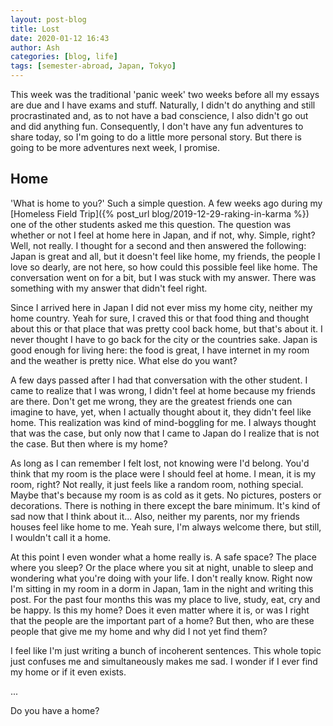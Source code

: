 ```yaml
---
layout: post-blog
title: Lost
date: 2020-01-12 16:43
author: Ash
categories: [blog, life]
tags: [semester-abroad, Japan, Tokyo]
---
```


This week was the traditional 'panic week' two weeks before all my essays are due and I have exams and stuff. Naturally, I didn't do anything and still procrastinated and, as to not have a bad conscience, I also didn't go out and did anything fun. Consequently, I don't have any fun adventures to share today, so I'm going to do a little more personal story. But there is going to be more adventures next week, I promise.

<!-- more -->

## Home

'What is home to you?' Such a simple question. A few weeks ago during my [Homeless Field Trip]({% post_url blog/2019-12-29-raking-in-karma %}) one of the other students asked me this question. The question was whether or not I feel at home here in Japan, and if not, why. Simple, right? Well, not really. I thought for a second and then answered the following: Japan is great and all, but it doesn't feel like home, my friends, the people I love so dearly, are not here, so how could this possible feel like home. The conversation went on for a bit, but I was stuck with my answer. There was something with my answer that didn't feel right.

Since I arrived here in Japan I did not ever miss my home city, neither my home country. Yeah for sure, I craved this or that food thing and thought about this or that place that was pretty cool back home, but that's about it. I never thought I have to go back for the city or the countries sake. Japan is good enough for living here: the food is great, I have internet in my room and the weather is pretty nice. What else do you want?

A few days passed after I had that conversation with the other student. I came to realize that I was wrong, I didn't feel at home because my friends are there. Don't get me wrong, they are the greatest friends one can imagine to have, yet, when I actually thought about it, they didn't feel like home. This realization was kind of mind-boggling for me. I always thought that was the case, but only now that I came to Japan do I realize that is not the case. But then where is my home?

As long as I can remember I felt lost, not knowing were I'd belong. You'd think that my room is the place were I should feel at home. I mean, it is my room, right? Not really, it just feels like a random room, nothing special. Maybe that's because my room is as cold as it gets. No pictures, posters or decorations. There is nothing in there except the bare minimum. It's kind of sad now that I think about it... Also, neither my parents, nor my friends houses feel like home to me. Yeah sure, I'm always welcome there, but still, I wouldn't call it a home.

At this point I even wonder what a home really is. A safe space? The place where you sleep? Or the place where you sit at night, unable to sleep and wondering what you're doing with your life. I don't really know. Right now I'm sitting in my room in a dorm in Japan, 1am in the night and writing this post. For the past four months this was my place to live, study, eat, cry and be happy. Is this my home? Does it even matter where it is, or was I right that the people are the important part of a home? But then, who are these people that give me my home and why did I not yet find them?

I feel like I'm just writing a bunch of incoherent sentences. This whole topic just confuses me and simultaneously makes me sad. I wonder if I ever find my home or if it even exists.

...

Do you have a home?
